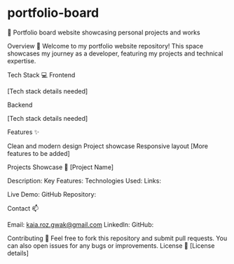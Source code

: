 # portfolio-board
🎨 Portfolio board website showcasing personal projects and works

Overview 🚀
Welcome to my portfolio website repository! This space showcases my journey as a developer, featuring my projects and technical expertise.

Tech Stack 💻
Frontend

[Tech stack details needed]

Backend

[Tech stack details needed]

Features ✨

Clean and modern design
Project showcase
Responsive layout
[More features to be added]

Projects Showcase 🎯
[Project Name]

Description:
Key Features:
Technologies Used:
Links:

Live Demo:
GitHub Repository:

Contact 📫

Email: kaia.roz.gwak@gmail.com
LinkedIn:
GitHub:

Contributing 🤝
Feel free to fork this repository and submit pull requests. You can also open issues for any bugs or improvements.
License 📄
[License details]